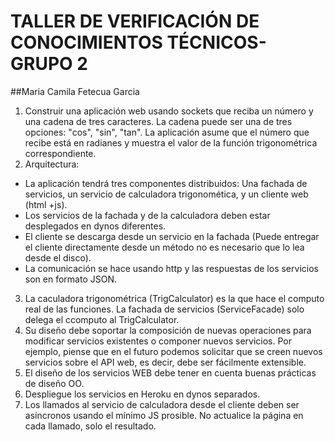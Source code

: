 # TALLER DE VERIFICACIÓN DE CONOCIMIENTOS TÉCNICOS-GRUPO 2

##Maria Camila Fetecua Garcia 





1. Construir una  aplicación web usando sockets que reciba un número y una cadena de tres caracteres. La cadena puede ser una de tres opciones: "cos", "sin", "tan".
La aplicación asume que el número que recibe está en radianes y muestra el valor de la función trigonométrica correspondiente.
2. Arquitectura:
  + La aplicación tendrá tres componentes distribuidos: Una fachada de servicios, un servicio de calculadora trigonomética, y un cliente web (html +js).
  + Los servicios de la fachada y de la calculadora deben estar desplegados en dynos diferentes.
  + El cliente se descarga desde un servicio en la fachada (Puede entregar el cliente directamente desde un método no es necesario que lo lea desde el disco).
  + La comunicación se hace usando http y las respuestas de los servicios son en formato JSON.
  
 3. La caculadora trigonométrica (TrigCalculator) es la que hace el computo real de las funciones. La fachada de servicios (ServiceFacade) solo delega el ccomputo al TrigCalculator.
 4. Su diseño debe soportar la composición de nuevas operaciones para modificar servicios existentes o componer nuevos servicios. Por ejemplo, piense que en el futuro podemos solicitar que se creen nuevos servicios sobre  el API web, es decir,  debe ser fácilmente extensible.
 5. El diseño de los servicios WEB debe tener en cuenta buenas prácticas de diseño OO.
 6. Despliegue los servicios en Heroku en dynos separados.
  7. Los llamados al servicio de calculadora desde el cliente deben ser asíncronos usando el mínimo JS prosible. No actualice la página en cada llamado, solo el resultado.
